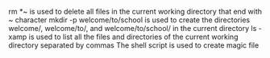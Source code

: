 rm *~ is used to delete all files in the current working directory that end with ~ character
mkdir -p welcome/to/school is used to create the directories welcome/, welcome/to/, and welcome/to/school/ in the current directory
ls -xamp is used to list all the files and directories of the current working directory separated by commas
The shell script is used to create magic file